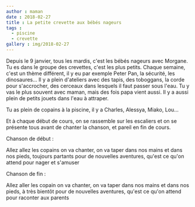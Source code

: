 ```yaml
---
author : maman
date : 2018-02-27
title : La petite crevette aux bébés nageurs
tags : 
  - piscine
  - crevette
gallery : img/2018-02-27
---
```


Depuis le 9 janvier, tous les mardis, c'est les bébés nageurs avec Morgane. Tu es dans le groupe des crevettes, c'est les plus petits. Chaque semaine, c'est un thème différent, il y eu par exemple Peter Pan, la sécurité, les dinosaures... Il y a plein d'ateliers avec des tapis, des toboggans, la corde pour s'accrocher, des cerceaux dans lesquels il faut passer sous l'eau. Tu y vas le plus souvent avec maman, mais des fois papa vient aussi. Il y a aussi plein de petits jouets dans l'eau à attraper. 

Tu as plein de copains à la piscine, il y a Charles, Alessya, Miako, Lou...

Et à chaque début de cours, on se rassemble sur les escaliers et on se présente tous avant de chanter la chanson, et pareil en fin de cours.

Chanson de début : 

Allez allez les copains on va chanter, 
on va taper dans nos mains et dans nos pieds, 
toujours partants pour de nouvelles aventures, 
qu'est ce qu'on attend pour nager et s'amuser


Chanson de fin :

Allez aller les copain on va chanter, 
on va taper dans nos mains et dans nos pieds, 
à très bientôt pour de nouvelles aventures, 
qu'est ce qu'on attend pour raconter aux parents
